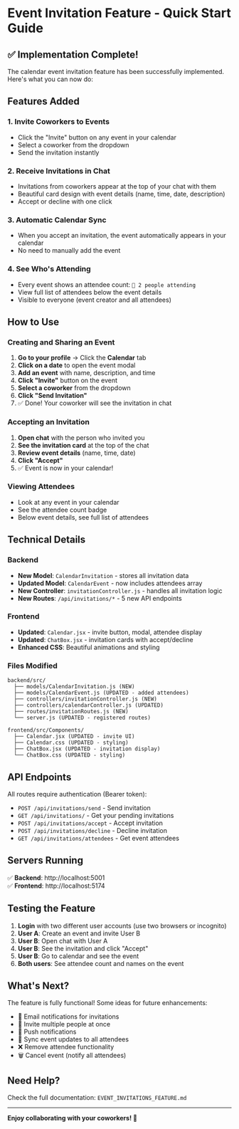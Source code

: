 # Event Invitation Feature - Quick Start Guide

## ✅ Implementation Complete!

The calendar event invitation feature has been successfully implemented. Here's what you can now do:

## Features Added

### 1. **Invite Coworkers to Events**

- Click the "Invite" button on any event in your calendar
- Select a coworker from the dropdown
- Send the invitation instantly

### 2. **Receive Invitations in Chat**

- Invitations from coworkers appear at the top of your chat with them
- Beautiful card design with event details (name, time, date, description)
- Accept or decline with one click

### 3. **Automatic Calendar Sync**

- When you accept an invitation, the event automatically appears in your calendar
- No need to manually add the event

### 4. **See Who's Attending**

- Every event shows an attendee count: `👥 2 people attending`
- View full list of attendees below the event details
- Visible to everyone (event creator and all attendees)

## How to Use

### Creating and Sharing an Event

1. **Go to your profile** → Click the **Calendar** tab
2. **Click on a date** to open the event modal
3. **Add an event** with name, description, and time
4. **Click "Invite"** button on the event
5. **Select a coworker** from the dropdown
6. **Click "Send Invitation"**
7. ✅ Done! Your coworker will see the invitation in chat

### Accepting an Invitation

1. **Open chat** with the person who invited you
2. **See the invitation card** at the top of the chat
3. **Review event details** (name, time, date)
4. **Click "Accept"**
5. ✅ Event is now in your calendar!

### Viewing Attendees

- Look at any event in your calendar
- See the attendee count badge
- Below event details, see full list of attendees

## Technical Details

### Backend

- **New Model**: `CalendarInvitation` - stores all invitation data
- **Updated Model**: `CalendarEvent` - now includes attendees array
- **New Controller**: `invitationController.js` - handles all invitation logic
- **New Routes**: `/api/invitations/*` - 5 new API endpoints

### Frontend

- **Updated**: `Calendar.jsx` - invite button, modal, attendee display
- **Updated**: `ChatBox.jsx` - invitation cards with accept/decline
- **Enhanced CSS**: Beautiful animations and styling

### Files Modified

```
backend/src/
  ├── models/CalendarInvitation.js (NEW)
  ├── models/CalendarEvent.js (UPDATED - added attendees)
  ├── controllers/invitationController.js (NEW)
  ├── controllers/calendarController.js (UPDATED)
  ├── routes/invitationRoutes.js (NEW)
  └── server.js (UPDATED - registered routes)

frontend/src/Components/
  ├── Calendar.jsx (UPDATED - invite UI)
  ├── Calendar.css (UPDATED - styling)
  ├── ChatBox.jsx (UPDATED - invitation display)
  └── ChatBox.css (UPDATED - styling)
```

## API Endpoints

All routes require authentication (Bearer token):

- `POST /api/invitations/send` - Send invitation
- `GET /api/invitations/` - Get your pending invitations
- `POST /api/invitations/accept` - Accept invitation
- `POST /api/invitations/decline` - Decline invitation
- `GET /api/invitations/attendees` - Get event attendees

## Servers Running

✅ **Backend**: http://localhost:5001  
✅ **Frontend**: http://localhost:5174

## Testing the Feature

1. **Login** with two different user accounts (use two browsers or incognito)
2. **User A**: Create an event and invite User B
3. **User B**: Open chat with User A
4. **User B**: See the invitation and click "Accept"
5. **User B**: Go to calendar and see the event
6. **Both users**: See attendee count and names on the event

## What's Next?

The feature is fully functional! Some ideas for future enhancements:

- 📧 Email notifications for invitations
- 👥 Invite multiple people at once
- 🔔 Push notifications
- 🔄 Sync event updates to all attendees
- ❌ Remove attendee functionality
- 🗑️ Cancel event (notify all attendees)

## Need Help?

Check the full documentation: `EVENT_INVITATIONS_FEATURE.md`

---

**Enjoy collaborating with your coworkers! 🎉**
